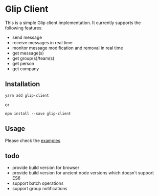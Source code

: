 # Glip Client

This is a simple Glip client implementation. It currently supports the following features:

- send message
- receive messages in real time
- monitor message modification and removal in real time
- get message(s)
- get group(s)/team(s)
- get person
- get company


## Installation

```
yarn add glip-client
```

or

```
npm install --save glip-client
```


## Usage

Please check the [examples](examples).


## todo

- provide build version for browser
- provide build version for ancient node versions which doesn't support ES6
- support batch operations
- support group notifications
